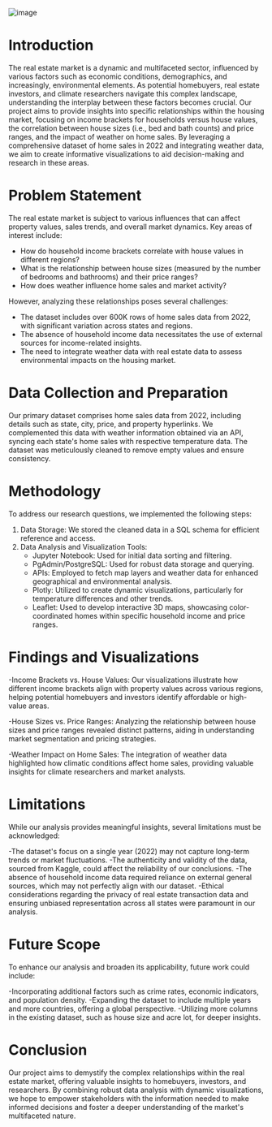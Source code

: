 ![image](https://github.com/muneebsamad/Project-3-team-6/assets/161100536/fae179ce-dd7f-4330-b8bc-cc36957cfb3d)

# Introduction
The real estate market is a dynamic and multifaceted sector, influenced by various factors such as economic conditions, demographics, and increasingly, environmental elements. As potential homebuyers, real estate investors, and climate researchers navigate this complex landscape, understanding the interplay between these factors becomes crucial. Our project aims to provide insights into specific relationships within the housing market, focusing on income brackets for households versus house values, the correlation between house sizes (i.e., bed and bath counts) and price ranges, and the impact of weather on home sales. By leveraging a comprehensive dataset of home sales in 2022 and integrating weather data, we aim to create informative visualizations to aid decision-making and research in these areas.

# Problem Statement
The real estate market is subject to various influences that can affect property values, sales trends, and overall market dynamics. Key areas of interest include:

- How do household income brackets correlate with house values in different regions?
- What is the relationship between house sizes (measured by the number of bedrooms and bathrooms) and their price ranges?
- How does weather influence home sales and market activity?

However, analyzing these relationships poses several challenges:

- The dataset includes over 600K rows of home sales data from 2022, with significant variation across states and regions.
- The absence of household income data necessitates the use of external sources for income-related insights.
- The need to integrate weather data with real estate data to assess environmental impacts on the housing market.
  
# Data Collection and Preparation
Our primary dataset comprises home sales data from 2022, including details such as state, city, price, and property hyperlinks. We complemented this data with weather information obtained via an API, syncing each state's home sales with respective temperature data. The dataset was meticulously cleaned to remove empty values and ensure consistency.

# Methodology
To address our research questions, we implemented the following steps:

1. Data Storage: We stored the cleaned data in a SQL schema for efficient reference and access.
2. Data Analysis and Visualization Tools:
    - Jupyter Notebook: Used for initial data sorting and filtering.
    - PgAdmin/PostgreSQL: Used for robust data storage and querying.
    - APIs: Employed to fetch map layers and weather data for enhanced geographical and environmental analysis.
    - Plotly: Utilized to create dynamic visualizations, particularly for temperature differences and other trends.
    - Leaflet: Used to develop interactive 3D maps, showcasing color-coordinated homes within specific household income and price ranges.

# Findings and Visualizations
 
 -Income Brackets vs. House Values: Our visualizations illustrate how different income brackets align with property values across various regions, helping potential homebuyers and investors identify affordable or high-value areas.
  
 -House Sizes vs. Price Ranges: Analyzing the relationship between house sizes and price ranges revealed distinct patterns, aiding in understanding market segmentation and pricing strategies.
  
-Weather Impact on Home Sales: The integration of weather data highlighted how climatic conditions affect home sales, providing valuable insights for climate researchers and market analysts.
  
 # Limitations
  While our analysis provides meaningful insights, several limitations must be acknowledged:

-The dataset's focus on a single year (2022) may not capture long-term trends or market fluctuations.
-The authenticity and validity of the data, sourced from Kaggle, could affect the reliability of our conclusions.
-The absence of household income data required reliance on external general sources, which may not perfectly align with our dataset.
-Ethical considerations regarding the privacy of real estate transaction data and ensuring unbiased representation across all states were paramount in our analysis.

# Future Scope
  To enhance our analysis and broaden its applicability, future work could include:

-Incorporating additional factors such as crime rates, economic indicators, and population density.
-Expanding the dataset to include multiple years and more countries, offering a global perspective.
-Utilizing more columns in the existing dataset, such as house size and acre lot, for deeper insights.

# Conclusion
  Our project aims to demystify the complex relationships within the real estate market, offering valuable insights to homebuyers, investors, and researchers. By combining robust data analysis with dynamic visualizations, we hope to empower stakeholders with the     information needed to make informed decisions and foster a deeper understanding of the market's multifaceted nature.

